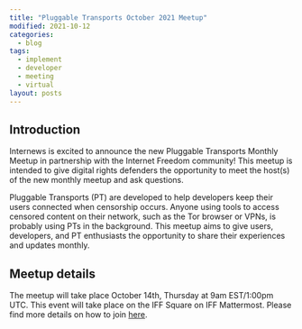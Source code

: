 ```yaml
---
title: "Pluggable Transports October 2021 Meetup"
modified: 2021-10-12
categories:
  - blog
tags:
  - implement
  - developer
  - meeting
  - virtual
layout: posts
---
```


## Introduction 

Internews is excited to announce the new Pluggable Transports Monthly Meetup in
partnership with the Internet Freedom community! This meetup is intended to
give digital rights defenders the opportunity to meet the host(s) of the new
monthly meetup and ask questions. 

Pluggable Transports (PT) are developed to help developers keep their users
connected when censorship occurs. Anyone using tools to access censored content
on their network, such as the Tor browser or VPNs, is probably using PTs in the
background. This meetup aims to give users, developers, and PT enthusiasts the
opportunity to share their experiences and updates monthly.

## Meetup details

The meetup will take place October 14th, Thursday at 9am EST/1:00pm UTC. This
event will take place on the IFF Square on IFF Mattermost. Please find more
details on how to join
[here](https://internetfreedomfestival.org/wiki/index.php/October_14_2021_GM).

